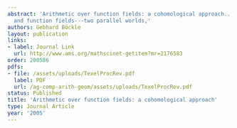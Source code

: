 ```yaml
---
abstract: 'Arithmetic over function fields: a cohomological approach.. Number fields
  and function fields---two parallel worlds,'
authors: Gebhard Böckle
layout: publication
links:
- label: Journal Link
  url: http://www.ams.org/mathscinet-getitem?mr=2176583
order: 200586
pdfs:
- file: /assets/uploads/TexelProcRev.pdf
  label: PDF
  url: /ag-comp-arith-geom/assets/uploads/TexelProcRev.pdf
status: Published
title: 'Arithmetic over function fields: a cohomological approach'
type: Journal Article
year: '2005'
---
```

